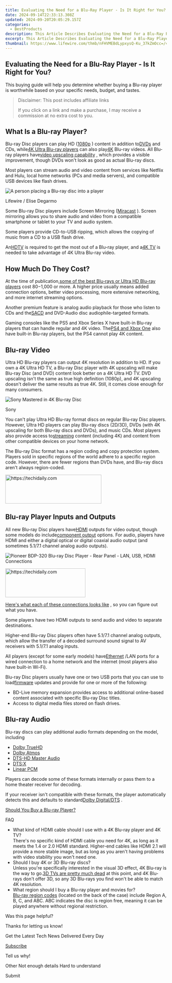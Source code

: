 ```yaml
---
title: Evaluating the Need for a Blu-Ray Player - Is It Right for You?
date: 2024-09-14T22:33:13.308Z
updated: 2024-09-20T20:05:29.157Z
categories:
  - BestProducts
description: This Article Describes Evaluating the Need for a Blu-Ray Player - Is It Right for You?
excerpt: This Article Describes Evaluating the Need for a Blu-Ray Player - Is It Right for You?
thumbnail: https://www.lifewire.com/thmb/nFHVMEBdLypxysQ-Ku_37kZmOcc=/400x300/filters:no_upscale():max_bytes(150000):strip_icc():format(webp)/blu-ray-disc-player-information-1846364-ccbae6fd80244359a2a5fada4cd53e40.png
---
```


## Evaluating the Need for a Blu-Ray Player - Is It Right for You?
 This buying guide will help you determine whether buying a Blu-ray player is worthwhile based on your specific needs, budget, and tastes.

>  Disclaimer: This post includes affiliate links
>
>  If you click on a link and make a purchase, I may receive a commission at no extra cost to you.
>

## What Is a Blu-ray Player?

 Blu-ray Disc players can play HD ([1080p](https://www.lifewire.com/720p-1080i-1080p-explained-3276378) ) content in addition to[DVDs](https://www.lifewire.com/blu-ray-disc-on-dvd-player-1846522) and CDs, while[4K Ultra Blu-ray players](https://www.lifewire.com/best-4k-blu-ray-players-4584748) can also play[4K](https://www.lifewire.com/4k-resolution-overview-and-perspective-1846842) Blu-ray videos. All Blu-ray players have[video upscaling capability](https://www.lifewire.com/video-upscaling-the-basics-1846952) , which provides a visible improvement, though DVDs won't look as good as actual Blu-ray discs.

 Most players can stream audio and video content from services like Netflix and Hulu, local home networks (PCs and media servers), and compatible USB devices like flash drives.  

![A person placing a Blu-ray disc into a player](https://www.lifewire.com/thmb/j8OMtfTtJoe8OPYqlv-Qxl0twj8=/1500x0/filters:no_upscale():max_bytes(150000):strip_icc():format(webp)/blu-ray-disc-player-information-1846364-ccbae6fd80244359a2a5fada4cd53e40.png)

 Lifewire / Elise Degarmo

 Some Blu-ray Disc players include Screen Mirroring ([Miracast](https://www.lifewire.com/miracast-wireless-connectivity-1846853) ). Screen mirroring allows you to share audio and video from a compatible smartphone or tablet to your TV and audio system.

 Some players provide CD-to-USB ripping, which allows the copying of music from a CD to a USB flash drive.  

 An[HDTV](https://www.lifewire.com/what-is-hdtv-4777428) is required to get the most out of a Blu-ray player, and a[4K TV](https://www.lifewire.com/what-is-4k-uhd-5199324) is needed to take advantage of 4K Ultra Blu-ray video.

## How Much Do They Cost?

 At the time of publication,[some of the best Blu-rays or Ultra HD Blu-ray players](https://www.lifewire.com/best-blu-ray-players-1846400) cost $80-$1,000 or more. A higher price usually means added connection options, better video processing, more extensive networking, and more internet streaming options.

 Another premium feature is analog audio playback for those who listen to CDs and the[SACD](https://www.lifewire.com/all-about-the-cd-hdcd-and-sacd-audio-disc-formats-1846866) and DVD-Audio disc audiophile-targeted formats.

 Gaming consoles like the PS5 and Xbox Series X have built-in Blu-ray players that can handle regular and 4K video. The[PS4 and Xbox One](https://www.lifewire.com/ps4-vs-xbox-one-which-console-is-right-for-you-5075271) also have built-in Blu-ray players, but the PS4 cannot play 4K content.  

## Blu-ray Video

 Ultra HD Blu-ray players can output 4K resolution in addition to HD. If you own a 4K Ultra HD TV, a Blu-ray Disc player with 4K upscaling will make Blu-ray Disc (and DVD) content look better on a 4K Ultra HD TV. DVD upscaling isn't the same as true high definition (1080p), and 4K upscaling doesn't deliver the same results as true 4K. Still, it comes close enough for many consumers.

![Sony Mastered in 4K Blu-ray Disc](https://www.lifewire.com/thmb/6sQaFtoWE9FlB34Rb7AFPDysgyQ=/1500x0/filters:no_upscale():max_bytes(150000):strip_icc():format(webp)/sony-mastered-in-4k-disc-example-54a2af341a75433f986a39ffbd852db8.jpg)

Sony

 You can't play Ultra HD Blu-ray format discs on regular Blu-ray Disc players. However, Ultra HD players can play Blu-ray discs (2D/3D), DVDs (with 4K upscaling for both Blu-ray discs and DVDs), and music CDs. Most players also provide access to[streaming](https://www.lifewire.com/internet-streaming-how-it-works-1999513) content (including 4K) and content from other compatible devices on your home network.

 The Blu-ray Disc format has a region coding and copy protection system. Players sold in specific regions of the world adhere to a specific region code. However, there are fewer regions than DVDs have, and Blu-ray discs aren't always region-coded.

<!-- affiliate ads begin -->
<a href="https://aligracehair.sjv.io/c/5597632/1868495/19272" target="_top" id="1868495">
  <img src="//a.impactradius-go.com/display-ad/19272-1868495" border="0" alt="https://techidaily.com" width="300" height="90"/>
</a>
<img height="0" width="0" src="https://aligracehair.sjv.io/i/5597632/1868495/19272" style="position:absolute;visibility:hidden;" border="0" />
<!-- affiliate ads end -->

## Blu-ray Player Inputs and Outputs

 All new Blu-ray Disc players have[HDMI](https://www.lifewire.com/hdmi-facts-high-definition-multimedia-interface-1847337) outputs for video output, though some models do include[component output](https://www.lifewire.com/shared-composite-component-video-input-connections-4103732) options. For audio, players have HDMI and either a digital optical or digital coaxial audio output (and sometimes 5.1/7.1 channel analog audio outputs).

![Pioneer BDP-320 Blu-ray Disc Player - Rear Panel - LAN, USB, HDMI Connections](https://www.lifewire.com/thmb/H7k1xGk3G5kKXpfpRiro5Ew8QAA=/1500x0/filters:no_upscale():max_bytes(150000):strip_icc():format(webp)/piobdp320rearlanushdmi-56a4b16c3df78cf77283be4e.jpg)

<!-- affiliate ads begin -->
<a href="https://aligracehair.sjv.io/c/5597632/2135354/19272" target="_top" id="2135354">
  <img src="//a.impactradius-go.com/display-ad/19272-2135354" border="0" alt="https://techidaily.com" width="250" height="90"/>
</a>
<img height="0" width="0" src="https://aligracehair.sjv.io/i/5597632/2135354/19272" style="position:absolute;visibility:hidden;" border="0" />
<!-- affiliate ads end -->

[Here's what each of these connections looks like](https://www.lifewire.com/home-theater-connection-photo-gallery-4064167) , so you can figure out what you have.  

 Some players have two HDMI outputs to send audio and video to separate destinations.

 Higher-end Blu-ray Disc players often have 5.1/7.1 channel analog outputs, which allow the transfer of a decoded surround sound signal to AV receivers with 5.1/7.1 analog inputs.  

 All players (except for some early models) have[Ethernet](https://www.lifewire.com/what-is-an-ethernet-port-817546) /LAN ports for a wired connection to a home network and the internet (most players also have built-in Wi-Fi).

 Blu-ray Disc players usually have one or two USB ports that you can use to load[firmware](https://www.lifewire.com/what-is-firmware-2625881) updates and provide for one or more of the following:  

* BD-Live memory expansion provides access to additional online-based content associated with specific Blu-ray Disc titles.
* Access to digital media files stored on flash drives.

## Blu-ray Audio

 Blu-ray discs can play additional audio formats depending on the model, including

* [Dolby TrueHD](https://www.lifewire.com/dolby-truehd-4110228)
* [Dolby Atmos](https://www.lifewire.com/dolby-atmos-cinema-to-home-theater-1847278)
* [DTS-HD Master Audio](https://www.lifewire.com/dts-hd-master-audio-1846891)
* [DTS:X](https://www.lifewire.com/dts-x-surround-sound-format-1847004)
* [Linear PCM](https://www.lifewire.com/what-is-pcm-1846928)

 Players can decode some of these formats internally or pass them to a home theater receiver for decoding.

 If your receiver isn't compatible with these formats, the player automatically detects this and defaults to standard[Dolby Digital/DTS](https://www.lifewire.com/dolby-digital-ex-plus-1846885) .

[Should You Buy a Blu-ray Player?](https://www.lifewire.com/best-4k-blu-ray-players-4584748)

 FAQ

* What kind of HDMI cable should I use with a 4K Blu-ray player and 4K TV?  
 There's no specific kind of HDMI cable you need for 4K, as long as it meets the 1.4 or 2.0 HDMI standard. Higher-end cables like HDMI 2.1 will provide a more stable image, but as long as you aren't having problems with video stability you won't need one.
* Should I buy 4K or 3D Blu-ray discs?  
 Unless you're specifically interested in the visual 3D effect, 4K Blu-ray is the way to go.[3D TVs are pretty much dead](https://www.lifewire.com/why-3d-tv-died-4126776) at this point, and 4K Blu-rays don't offer 3D, so any 3D Blu-rays you find won't be able to match 4K resolution.
* What region should I buy a Blu-ray player and movies for?  
[Blu-ray region codes](https://www.sony.com/electronics/support/articles/00029369) (located on the back of the case) include Region A, B, C, and ABC. ABC indicates the disc is region free, meaning it can be played anywhere without regional restriction.

Was this page helpful?

Thanks for letting us know!

 Get the Latest Tech News Delivered Every Day

[Subscribe](https://www.lifewire.com/#)

Tell us why!

 Other  Not enough details  Hard to understand

 Submit

<ins class="adsbygoogle"
     style="display:block"
     data-ad-format="autorelaxed"
     data-ad-client="ca-pub-7571918770474297"
     data-ad-slot="1223367746"></ins>

<ins class="adsbygoogle"
     style="display:block"
     data-ad-client="ca-pub-7571918770474297"
     data-ad-slot="8358498916"
     data-ad-format="auto"
     data-full-width-responsive="true"></ins>



